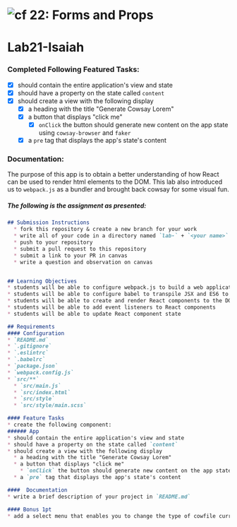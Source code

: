 ![cf](https://i.imgur.com/7v5ASc8.png) 22: Forms and Props
======

# Lab21-Isaiah

### Completed Following Featured Tasks:
- [x] should contain the entire application's view and state
- [x] should have a property on the state called `content`
- [x] should create a view with the following display
  - [x] a heading with the title "Generate Cowsay Lorem"
  - [x] a button that displays "click me"
    - [x] `onClick` the button should generate new content on the app state using `cowsay-browser` and `faker`
  - [x] a `pre` tag that displays the app's state's content

### Documentation:
The purpose of this app is to obtain a better understanding of how React can be used to render html elements to the DOM. This lab also introduced us to `webpack.js` as a bundler and brought back cowsay for some visual fun.


##### The following is the assignment as presented:

```md
## Submission Instructions
  * fork this repository & create a new branch for your work
  * write all of your code in a directory named `lab-` + `<your name>` **e.g.** `lab-susan`
  * push to your repository
  * submit a pull request to this repository
  * submit a link to your PR in canvas
  * write a question and observation on canvas


## Learning Objectives  
* students will be able to configure webpack.js to build a web application bundle
* students will be able to configure babel to transpile JSX and ES6 to ES5 JavaScript
* students will be able to create and render React components to the DOM
* students will be able to add event listeners to React components
* students will be able to update React component state

## Requirements  
#### Configuration  
* `README.md`
* `.gitignore`
* `.eslintrc`
* `.babelrc`
* `package.json`
* `webpack.config.js`
* `src/**`
  * `src/main.js`
  * `src/index.html`
  * `src/style`
  * `src/style/main.scss`

#### Feature Tasks  
* create the following component:
###### App
* should contain the entire application's view and state
* should have a property on the state called `content`
* should create a view with the following display
  * a heading with the title "Generate Cowsay Lorem"
  * a button that displays "click me"
    * `onClick` the button should generate new content on the app state using `cowsay-browser` and `faker`
  * a `pre` tag that displays the app's state's content

####  Documentation  
* write a brief description of your project in `README.md`

#### Bonus 1pt
* add a select menu that enables you to change the type of cowfile currently being used

```
